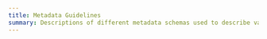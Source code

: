 ```yaml
---
title: Metadata Guidelines
summary: Descriptions of different metadata schemas used to describe various resources and pages in RSQKit
---
```

